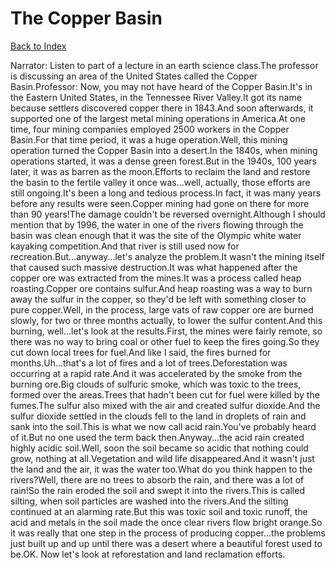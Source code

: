 # The Copper Basin
[Back to Index](https://github.com/windows10010/tpoExtractor/blob/master/README.md)

Narrator: Listen to part of a lecture in an earth science class.The professor is discussing an area of the United States called the Copper Basin.Professor: Now, you may not have heard of the Copper Basin.It's in the Eastern United States, in the Tennessee River Valley.It got its name because settlers discovered copper there in 1843.And soon afterwards, it supported one of the largest metal mining operations in America.At one time, four mining companies employed 2500 workers in the Copper Basin.For that time period, it was a huge operation.Well, this mining operation turned the Copper Basin into a desert.In the 1840s, when mining operations started, it was a dense green forest.But in the 1940s, 100 years later, it was as barren as the moon.Efforts to reclaim the land and restore the basin to the fertile valley it once was...well, actually, those efforts are still ongoing.It's been a long and tedious process.In fact, it was many years before any results were seen.Copper mining had gone on there for more than 90 years!The damage couldn't be reversed overnight.Although I should mention that by 1996, the water in one of the rivers flowing through the basin was clean enough that it was the site of the Olympic white water kayaking competition.And that river is still used now for recreation.But...anyway...let's analyze the problem.It wasn't the mining itself that caused such massive destruction.It was what happened after the copper ore was extracted from the mines.It was a process called heap roasting.Copper ore contains sulfur.And heap roasting was a way to burn away the sulfur in the copper, so they'd be left with something closer to pure copper.Well, in the process, large vats of raw copper ore are burned slowly, for two or three months actually, to lower the sulfur content.And this burning, well...let's look at the results.First, the mines were fairly remote, so there was no way to bring coal or other fuel to keep the fires going.So they cut down local trees for fuel.And like I said, the fires burned for months.Uh...that's a lot of fires and a lot of trees.Deforestation was occurring at a rapid rate.And it was accelerated by the smoke from the burning ore.Big clouds of sulfuric smoke, which was toxic to the trees, formed over the areas.Trees that hadn't been cut for fuel were killed by the fumes.The sulfur also mixed with the air and created sulfur dioxide.And the sulfur dioxide settled in the clouds fell to the land in droplets of rain and sank into the soil.This is what we now call acid rain.You've probably heard of it.But no one used the term back then.Anyway...the acid rain created highly acidic soil.Well, soon the soil became so acidic that nothing could grow, nothing at all.Vegetation and wild life disappeared.And it wasn't just the land and the air, it was the water too.What do you think happen to the rivers?Well, there are no trees to absorb the rain, and there was a lot of rain!So the rain eroded the soil and swept it into the rivers.This is called silting, when soil particles are washed into the rivers.And the silting continued at an alarming rate.But this was toxic soil and toxic runoff, the acid and metals in the soil made the once clear rivers flow bright orange.So it was really that one step in the process of producing copper...the problems just built up and up until there was a desert where a beautiful forest used to be.OK. Now let's look at reforestation and land reclamation efforts. 
 
